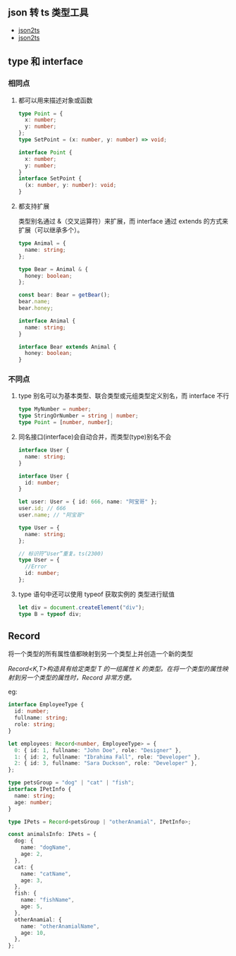 ## json 转 ts 类型工具

- [json2ts](https://mrpandaliu.github.io/json-to-ts)
- [json2ts](http://json2ts.com/)

## type 和 interface

### 相同点

1. 都可以用来描述对象或函数

   ```ts
   type Point = {
     x: number;
     y: number;
   };
   type SetPoint = (x: number, y: number) => void;

   interface Point {
     x: number;
     y: number;
   }
   interface SetPoint {
     (x: number, y: number): void;
   }
   ```

2. 都支持扩展

   类型别名通过 &（交叉运算符）来扩展，而 interface 通过 extends 的方式来扩展（可以继承多个）。

   ```ts
   type Animal = {
     name: string;
   };

   type Bear = Animal & {
     honey: boolean;
   };

   const bear: Bear = getBear();
   bear.name;
   bear.honey;

   interface Animal {
     name: string;
   }

   interface Bear extends Animal {
     honey: boolean;
   }
   ```

### 不同点

1. type 别名可以为基本类型、联合类型或元组类型定义别名，而 interface 不行
   ```ts
   type MyNumber = number;
   type StringOrNumber = string | number;
   type Point = [number, number];
   ```
2. 同名接口(interface)会自动合并，而类型(type)别名不会

   ```ts
   interface User {
     name: string;
   }

   interface User {
     id: number;
   }

   let user: User = { id: 666, name: "阿宝哥" };
   user.id; // 666
   user.name; // "阿宝哥"

   type User = {
     name: string;
   };

   // 标识符“User”重复。ts(2300)
   type User = {
     //Error
     id: number;
   };
   ```

3. type 语句中还可以使用 typeof 获取实例的 类型进行赋值
   ```ts
   let div = document.createElement("div");
   type B = typeof div;
   ```

## Record

将一个类型的所有属性值都映射到另一个类型上并创造一个新的类型

_Record<K,T>构造具有给定类型 T 的一组属性 K 的类型。在将一个类型的属性映射到另一个类型的属性时，Record 非常方便。_

eg:

```ts
interface EmployeeType {
  id: number;
  fullname: string;
  role: string;
}

let employees: Record<number, EmployeeType> = {
  0: { id: 1, fullname: "John Doe", role: "Designer" },
  1: { id: 2, fullname: "Ibrahima Fall", role: "Developer" },
  2: { id: 3, fullname: "Sara Duckson", role: "Developer" },
};
```

```ts
type petsGroup = "dog" | "cat" | "fish";
interface IPetInfo {
  name: string;
  age: number;
}

type IPets = Record<petsGroup | "otherAnamial", IPetInfo>;

const animalsInfo: IPets = {
  dog: {
    name: "dogName",
    age: 2,
  },
  cat: {
    name: "catName",
    age: 3,
  },
  fish: {
    name: "fishName",
    age: 5,
  },
  otherAnamial: {
    name: "otherAnamialName",
    age: 10,
  },
};
```
